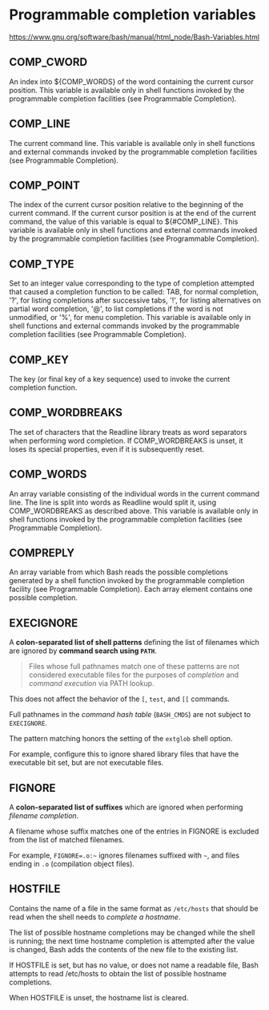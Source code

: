 # Programmable completion variables

https://www.gnu.org/software/bash/manual/html_node/Bash-Variables.html


## COMP_CWORD
An index into ${COMP_WORDS} of the word containing the current cursor position. This variable is available only in shell functions invoked by the programmable completion facilities (see Programmable Completion).

## COMP_LINE
The current command line. This variable is available only in shell functions and external commands invoked by the programmable completion facilities (see Programmable Completion).

## COMP_POINT
The index of the current cursor position relative to the beginning of the current command. If the current cursor position is at the end of the current command, the value of this variable is equal to ${#COMP_LINE}. This variable is available only in shell functions and external commands invoked by the programmable completion facilities (see Programmable Completion).

## COMP_TYPE
Set to an integer value corresponding to the type of completion attempted that caused a completion function to be called: TAB, for normal completion, '?', for listing completions after successive tabs, '!', for listing alternatives on partial word completion, '@', to list completions if the word is not unmodified, or '%', for menu completion. This variable is available only in shell functions and external commands invoked by the programmable completion facilities (see Programmable Completion).

## COMP_KEY
The key (or final key of a key sequence) used to invoke the current completion function.

## COMP_WORDBREAKS
The set of characters that the Readline library treats as word separators when performing word completion. If COMP_WORDBREAKS is unset, it loses its special properties, even if it is subsequently reset.

## COMP_WORDS
An array variable consisting of the individual words in the current command line. The line is split into words as Readline would split it, using COMP_WORDBREAKS as described above. This variable is available only in shell functions invoked by the programmable completion facilities (see Programmable Completion).

## COMPREPLY
An array variable from which Bash reads the possible completions generated by a shell function invoked by the programmable completion facility (see Programmable Completion). Each array element contains one possible completion.

## EXECIGNORE
A **colon-separated list of shell patterns** 
defining the list of filenames 
which are ignored by **command search using `PATH`**.

>Files whose full pathnames match one of these patterns are not considered executable files for the purposes of *completion* and *command execution* via PATH lookup.

This does not affect the behavior of the `[`, `test`, and `[[` commands.

Full pathnames in the *command hash table* (`BASH_CMDS`) are not subject to `EXECIGNORE`.

The pattern matching honors the setting of the `extglob` shell option.

For example, configure this to ignore shared library files that have the executable bit set, but are not executable files.

## FIGNORE
A **colon-separated list of suffixes** 
which are ignored when performing *filename completion*.

A filename whose suffix matches one of the entries in FIGNORE is excluded from the list of matched filenames. 

For example, `FIGNORE=.o:~` ignores filenames suffixed with `~`, and files ending in `.o` (compilation object files).

## HOSTFILE
Contains the name of a file in the same format as `/etc/hosts` 
that should be read when the shell needs to *complete a hostname*.

The list of possible hostname completions may be changed while the shell is running; the next time hostname completion is attempted after the value is changed, Bash adds the contents of the new file to the existing list.

If HOSTFILE is set, but has no value, or does not name a readable file, Bash attempts to read /etc/hosts to obtain the list of possible hostname completions.

When HOSTFILE is unset, the hostname list is cleared.
